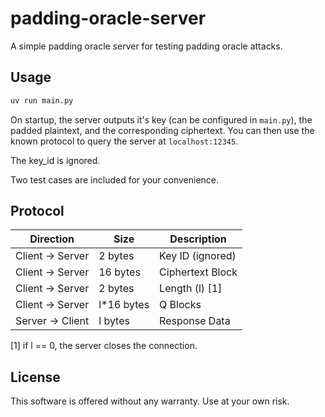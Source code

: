 # padding-oracle-server

A simple padding oracle server for testing padding oracle attacks.

## Usage

```bash
uv run main.py
```

On startup, the server outputs it's key (can be configured in `main.py`), the padded plaintext, and the corresponding ciphertext.
You can then use the known protocol to query the server at `localhost:12345`.

The key_id is ignored.

Two test cases are included for your convenience.

## Protocol

| Direction        | Size        | Description      |
| ---------------- | ----------- | ---------------- |
| Client -> Server | 2 bytes     | Key ID (ignored) |
| Client -> Server | 16 bytes    | Ciphertext Block |
| Client -> Server | 2 bytes     | Length (l) [1]   |
| Client -> Server | l\*16 bytes | Q Blocks         |
| Server -> Client | l bytes     | Response Data    |

[1] if l == 0, the server closes the connection.

## License

This software is offered without any warranty. Use at your own risk.
